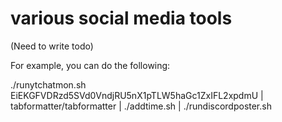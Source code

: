 # various social media tools

(Need to write todo)

For example, you can do the following:

./runytchatmon.sh EiEKGFVDRzd5SVd0VndjRU5nX1pTLW5haGc1ZxIFL2xpdmU | tabformatter/tabformatter |  ./addtime.sh  | ./rundiscordposter.sh
